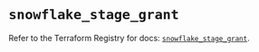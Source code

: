 # `snowflake_stage_grant`

Refer to the Terraform Registry for docs: [`snowflake_stage_grant`](https://registry.terraform.io/providers/snowflake-labs/snowflake/0.92.0/docs/resources/stage_grant).
